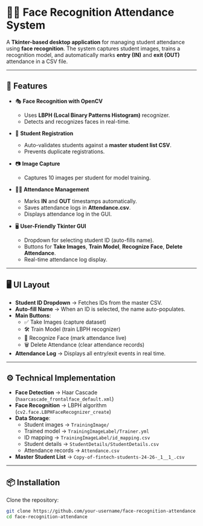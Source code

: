 # 🧑‍🎓 Face Recognition Attendance System

A **Tkinter-based desktop application** for managing student attendance using **face recognition**.
The system captures student images, trains a recognition model, and automatically marks **entry (IN)** and **exit (OUT)** attendance in a CSV file.

---

## 🚀 Features

- 🎭 **Face Recognition with OpenCV**
  - Uses **LBPH (Local Binary Patterns Histogram)** recognizer.
  - Detects and recognizes faces in real-time.

- 📝 **Student Registration**
  - Auto-validates students against a **master student list CSV**.
  - Prevents duplicate registrations.

- 📷 **Image Capture**
  - Captures 10 images per student for model training.

- 🧑‍🏫 **Attendance Management**
  - Marks **IN** and **OUT** timestamps automatically.
  - Saves attendance logs in **Attendance.csv**.
  - Displays attendance log in the GUI.

- 🖥️ **User-Friendly Tkinter GUI**
  - Dropdown for selecting student ID (auto-fills name).
  - Buttons for **Take Images**, **Train Model**, **Recognize Face**, **Delete Attendance**.
  - Real-time attendance log display.

---

## 🖥️ UI Layout

- **Student ID Dropdown** → Fetches IDs from the master CSV.
- **Auto-fill Name** → When an ID is selected, the name auto-populates.
- **Main Buttons**:
  - ✅ Take Images (capture dataset)
  - 🛠 Train Model (train LBPH recognizer)
  - 👤 Recognize Face (mark attendance live)
  - 🗑 Delete Attendance (clear attendance records)
- **Attendance Log** → Displays all entry/exit events in real time.

---

## ⚙️ Technical Implementation

- **Face Detection** → Haar Cascade (`haarcascade_frontalface_default.xml`)
- **Face Recognition** → LBPH algorithm (`cv2.face.LBPHFaceRecognizer_create`)
- **Data Storage**:
  - Student images → `TrainingImage/`
  - Trained model → `TrainingImageLabel/Trainer.yml`
  - ID mapping → `TrainingImageLabel/id_mapping.csv`
  - Student details → `StudentDetails/StudentDetails.csv`
  - Attendance records → `Attendance.csv`
- **Master Student List** → `Copy-of-fintech-students-24-26-_1__1_.csv`

---

## 📦 Installation

Clone the repository:

```bash
git clone https://github.com/your-username/face-recognition-attendance.git
cd face-recognition-attendance
